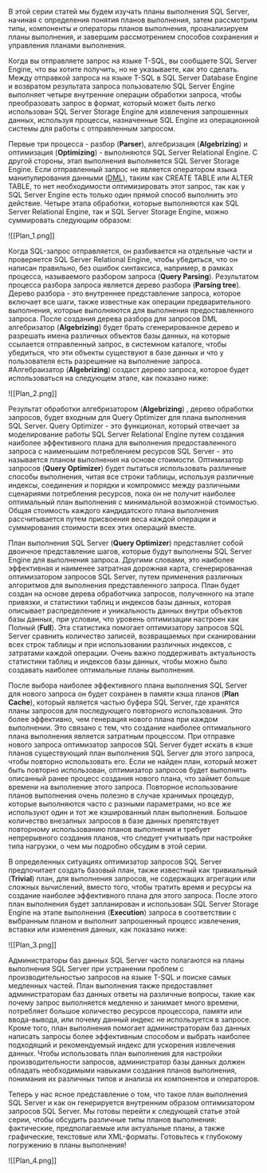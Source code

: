 В этой серии статей мы будем изучать планы выполнения SQL Server, начиная с определения понятия планов выполнения, затем рассмотрим типы, компоненты и операторы планов выполнения, проанализируем планы выполнения, и завершим рассмотрением способов сохранения и управления планами выполнения.

Когда вы отправляете запрос на языке T-SQL, вы сообщаете SQL Server Engine, что вы хотите получить, но не указываете, как это сделать. Между отправкой запроса на языке T-SQL в SQL Server Database Engine и возвратом результата запроса пользователю SQL Server Engine выполняет четыре внутренние операции обработки запроса, чтобы преобразовать запрос в формат, который может быть легко использован SQL Server Storage Engine для извлечения запрошенных данных, используя процессы, назначенные SQL Engine из операционной системы для работы с отправленным запросом.

Первые три процесса - разбор (**Parser**), алгебризация (**Algebrizing**) и оптимизация (**Optimizing**) - выполняются SQL Server Relational Engine. С другой стороны, этап выполнения выполняется SQL Server Storage Engine. Если отправленный запрос не является оператором языка манипулирования данными ([DML]('https://en.wikipedia.org/wiki/Data_manipulation_language')), таким как CREATE TABLE или ALTER TABLE, то нет необходимости оптимизировать этот запрос, так как у SQL Server Engine есть только один прямой способ выполнить это действие. Четыре этапа обработки, которые выполняются как SQL Server Relational Engine, так и SQL Server Storage Engine, можно суммировать следующим образом:

![[Plan_1.png]]


Когда SQL-запрос отправляется, он разбивается на отдельные части и проверяется SQL Server Relational Engine, чтобы убедиться, что он написан правильно, без ошибок синтаксиса, например, в рамках процесса, называемого разбором запроса (**Query Parsing**). Результатом процесса разбора запроса является дерево разбора (**Parsing tree**). Дерево разбора - это внутреннее представление запроса, которое включает все шаги, также известные как операции предварительного выполнения, которые выполняются для выполнения предоставленного запроса. После создания дерева разбора для запросов DML алгебризатор (**Algebrizing**) будет брать сгенерированное дерево и разрешать имена различных объектов базы данных, на которые ссылается отправленный запрос, в системном каталоге, чтобы убедиться, что эти объекты существуют в базе данных и что у пользователя есть разрешение на выполнение запроса. #Алгебраизатор (**Algebrizing**) создаст дерево запроса, которое будет использоваться на следующем этапе, как показано ниже:

![[Plan_2.png]]

Результат обработки алгебризатором (**Algebrizing**) , дерево обработки запросов, будет входным для Query Optimizer для плана выполнения SQL Server. Query Optimizer - это функционал, который отвечает за моделирование работы SQL Server Relational Engine путем создания наиболее эффективного плана для выполнения предоставленного запроса с наименьшим потреблением ресурсов SQL Server - это называется планом выполнения на основе стоимости. Оптимизатор запросов (**Query Optimizer**) будет пытаться использовать различные способы выполнения, читая все строки таблицы, используя различные индексы, соединения и порядки и компромисс между различными сценариями потребления ресурсов, пока он не получит наиболее оптимальный план выполнения с минимальной возможной стоимостью. Общая стоимость каждого кандидатского плана выполнения рассчитывается путем присвоения веса каждой операции и суммирования стоимости всех этих операций вместе.

План выполнения SQL Server (**Query Optimizer**) представляет собой двоичное представление шагов, которые будут выполнены SQL Server Engine для выполнения запроса. Другими словами, это наиболее эффективная и наименее затратная дорожная карта, сгенерированная оптимизатором запросов SQL Server, путем применения различных алгоритмов для выполнения представленного запроса. План будет создан на основе дерева обработчика запросов, полученного на этапе привязки, и статистики таблиц и индексов базы данных, которая описывает распределение и уникальность данных внутри объектов базы данных, при условии, что уровень оптимизации настроен как Полный (**Full**). Эта статистика помогает оптимизатору запросов SQL Server сравнить количество записей, возвращаемых при сканировании всех строк таблицы и при использовании различных индексов, с затратами каждой операции. Очень важно поддерживать актуальность статистики таблиц и индексов базы данных, чтобы можно было создавать наиболее оптимальные планы выполнения.

После выбора наиболее эффективного плана выполнения SQL Server для нового запроса он будет сохранен в памяти кэша планов (**Plan Cache**), который является частью буфера SQL Server, где хранятся планы запросов для последующего повторного использования. Это более эффективно, чем генерация нового плана при каждом выполнении. Это связано с тем, что создание наиболее оптимального плана выполнения является затратным процессом. При отправке нового запроса оптимизатор запросов SQL Server будет искать в кэше планов существующий план выполнения SQL Server для этого запроса, чтобы повторно использовать его. Если не найден план, который может быть повторно использован, оптимизатор запросов будет выполнять описанный ранее процесс создания нового плана, что займет больше времени на выполнение этого запроса. Повторное использование планов выполнения очень полезно в случае хранимых процедур, которые выполняются часто с разными параметрами, но все же используют один и тот же кэшированный план выполнения. Большое количество внезапных запросов в базе данных препятствует повторному использованию планов выполнения и требует непрерывного создания планов, что следует учитывать при настройке типа нагрузки, о чем мы подробно обсудим в этой серии.

В определенных ситуациях оптимизатор запросов SQL Server предпочитает создать базовый план, также известный как тривиальный (**Trivial**) план, для выполнения запросов, не содержащих агрегации или сложных вычислений, вместо того, чтобы тратить время и ресурсы на создание наиболее эффективного плана для этого запроса. После этого план выполнения будет запланирован и использован SQL Server Storage Engine на этапе выполнения (**Execution**) запроса в соответствии с выбранным планом и выполнит запрошенный процесс извлечения, вставки или изменения данных, как показано ниже:

![[Plan_3.png]]

Администраторы баз данных SQL Server часто полагаются на планы выполнения SQL Server при устранении проблем с производительностью запросов на языке T-SQL и поиске самых медленных частей. План выполнения также предоставляет администраторам баз данных ответы на различные вопросы, такие как почему запрос выполняется медленно и занимает много времени, потребляет большое количество ресурсов процессора, памяти или ввода-вывода, или почему данный индекс не используется в запросе. Кроме того, план выполнения помогает администраторам баз данных написать запросы более эффективным способом и выбрать наиболее подходящий и рекомендуемый индекс для ускорения извлечения данных. Чтобы использовать план выполнения для настройки производительности запросов, администратор базы данных должен обладать необходимыми навыками создания планов выполнения, понимания их различных типов и анализа их компонентов и операторов.

Теперь у нас ясное представление о том, что такое план выполнения SQL Server и как он генерируется внутренним образом оптимизатором запросов SQL Server. Мы готовы перейти к следующей статье этой серии, чтобы обсудить различные типы планов выполнения: фактические, предполагаемые или актуальные планы, а также графические, текстовые или XML-форматы. Готовьтесь к глубокому погружению в планы выполнения!

![[Plan_4.png]]